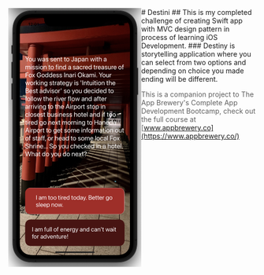<img align="left" src="../Destini/My_Destiny.png" width="270"/>
#  Destini
## This is my completed challenge of creating Swift app with MVC design pattern in process of learning iOS Development.
### Destiny is storytelling application where you can select from two options and depending on choice you made ending will be different.

>This is a companion project to The App Brewery's Complete App Development Bootcamp, check out the full course at [www.appbrewery.co](https://www.appbrewery.co/)

